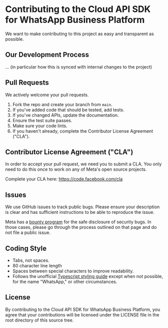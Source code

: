 # Contributing to the Cloud API SDK for WhatsApp Business Platform
We want to make contributing to this project as easy and transparent as
possible.

## Our Development Process
... (in particular how this is synced with internal changes to the project)

## Pull Requests
We actively welcome your pull requests.

1. Fork the repo and create your branch from `main`.
2. If you've added code that should be tested, add tests.
3. If you've changed APIs, update the documentation.
4. Ensure the test suite passes.
5. Make sure your code lints.
6. If you haven't already, complete the Contributor License Agreement ("CLA").

## Contributor License Agreement ("CLA")
In order to accept your pull request, we need you to submit a CLA. You only need
to do this once to work on any of Meta's open source projects.

Complete your CLA here: <https://code.facebook.com/cla>

## Issues
We use GitHub issues to track public bugs. Please ensure your description is
clear and has sufficient instructions to be able to reproduce the issue.

Meta has a [bounty program](https://www.facebook.com/whitehat/) for the safe
disclosure of security bugs. In those cases, please go through the process
outlined on that page and do not file a public issue.

## Coding Style
* Tabs, not spaces.
* 80 character line length
* Spaces between special characters to improve readability.
* Follows the unofficial [Typescript styling guide](https://google.github.io/styleguide/tsguide.html#identifiers) except when not possible, for the name "WhatsApp," or other circumstances.

## License
By contributing to the Cloud API SDK for WhatsApp Business Platform, you agree
that your contributions will be licensed under the LICENSE file in the root
directory of this source tree.
